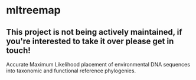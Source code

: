 # mltreemap

## This project is not being actively maintained, if you're interested to take it over please get in touch!

Accurate Maximum Likelihood placement of environmental DNA sequences into taxonomic and functional reference phylogenies.


